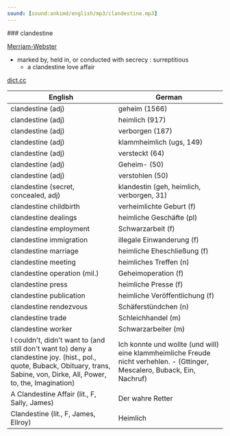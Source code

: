 ```yaml
---
sound: [sound:ankimd/english/mp3/clandestine.mp3]
---
```


\### clandestine

[Merriam-Webster](https://www.merriam-webster.com/dictionary/clandestine)

- marked by, held in, or conducted with secrecy : surreptitious
    - a clandestine love affair

[dict.cc](https://www.dict.cc/clandestine)

| English        | German       |
| -------------- | ------------ |
| clandestine (adj) | geheim (1566) |
| clandestine (adj) | heimlich (917) |
| clandestine (adj) | verborgen (187) |
| clandestine (adj) | klammheimlich (ugs, 149) |
| clandestine (adj) | versteckt (64) |
| clandestine (adj) | Geheim- (50) |
| clandestine (adj) | verstohlen (50) |
| clandestine (secret, concealed, adj) | klandestin (geh, heimlich, verborgen, 31) |
| clandestine childbirth | verheimlichte Geburt (f) |
| clandestine dealings | heimliche Geschäfte (pl) |
| clandestine employment | Schwarzarbeit (f) |
| clandestine immigration | illegale Einwanderung (f) |
| clandestine marriage | heimliche Eheschließung (f) |
| clandestine meeting | heimliches Treffen (n) |
| clandestine operation (mil.) | Geheimoperation (f) |
| clandestine press | heimliche Presse (f) |
| clandestine publication | heimliche Veröffentlichung (f) |
| clandestine rendezvous | Schäferstündchen (n) |
| clandestine trade | Schleichhandel (m) |
| clandestine worker | Schwarzarbeiter (m) |
| I couldn't, didn't want to (and still don't want to) deny a clandestine joy. (hist., pol., quote, Buback, Obituary, trans, Sabine, von, Dirke, All, Power, to, the, Imagination) | Ich konnte und wollte (und will) eine klammheimliche Freude nicht verhehlen. - (Gttinger, Mescalero, Buback, Ein, Nachruf) |
| A Clandestine Affair (lit., F, Sally, James) | Der wahre Retter |
| Clandestine (lit., F, James, Ellroy) | Heimlich |
